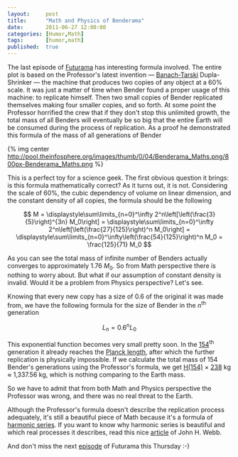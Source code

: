 ```yaml
---
layout:     post
title:      "Math and Physics of Benderama"
date:       2011-06-27 12:00:00
categories: [Humor,Math]
tags:       [humor,math]
published:  true
---
```


The last episode of [Futurama][1] has interesting formula involved. The entire plot is based on the Professor's latest invention &mdash; [Banach-Tarski][2] Dupla-Shrinker &mdash; the machine that produces two copies of any object at a 60% scale. It was just a matter of time when Bender found a proper usage of this machine: to replicate himself. Then two small copies of Bender replicated themselves making four smaller copies, and so forth. At some point the Professor horrified the crew that if they don't stop this unlimited growth, the total mass of all Benders will eventually be so big that the entire Earth will be consumed during the process of replication. As a proof he demonstrated this formula of the mass of all generations of Bender

{% img center http://pool.theinfosphere.org/images/thumb/0/04/Benderama_Maths.png/800px-Benderama_Maths.png %}

This is a perfect toy for a science geek. The first obvious question it brings: is this formula mathematically correct? As it turns out, it is not. Considering the scale of 60%, the cubic dependency of volume on linear dimension, and the constant density of all copies, the formula should be the following

$$
M = \displaystyle\sum\limits_{n=0}^\infty 2^n\left[\left(\frac{3}{5}\right)^{3n} M_0\right] = \displaystyle\sum\limits_{n=0}^\infty 2^n\left[\left(\frac{27}{125}\right)^n M_0\right] = \displaystyle\sum\limits_{n=0}^\infty\left(\frac{54}{125}\right)^n M_0 = \frac{125}{71} M_0
$$

As you can see the total mass of infinite number of Benders actually converges to approximately 1.76 *M*<sub>0</sub>. So from Math perspective there is nothing to worry about. But what if our assumption of constant density is invalid. Would it be a problem from Physics perspective? Let's see.

Knowing that every new copy has a size of 0.6 of the original it was made from, we have the following formula for the size of Bender in the *n*<sup>th</sup> generation

$$
L_n = 0.6^n L_0
$$

This exponential function becomes very small pretty soon. In the [154][3]<sup>th</sup> generation it already reaches the [Planck length][4], after which the further replication is physically impossible. If we calculate the total mass of 154 Bender's generations using the Professor's formula, we get [H(154)][5] &#215; [238][6] kg &#8776; 1,337.56 kg, which is nothing comparing to the Earth mass.

So we have to admit that from both Math and Physics perspective the Professor was wrong, and there was no real threat to the Earth.

Although the Professor's formula doesn't describe the replication process adequately, it's still a beautiful piece of Math because it's a formula of [harmonic series][7]. If you want to know why harmonic series is beautiful and which real processes it describes, read this nice [article][8] of John H. Webb.

And don't miss the next [episode][9] of Futurama this Thursday :-)


[1]: http://theinfosphere.org/Benderama
[2]: http://en.wikipedia.org/wiki/Banach&#8211;Tarski_paradox
[3]: http://www.wolframalpha.com/input/?i=0.6%5E154
[4]: http://en.wikipedia.org/wiki/Planck_length
[5]: http://www.wolframalpha.com/input/?i=H%28154%29
[6]: http://www.peelified.com/Futurama-Forum-1/Topic-4095-0-Benders_Weight.html
[7]: http://en.wikipedia.org/wiki/Harmonic_series_(mathematics)
[8]: http://plus.maths.org/content/perfect-harmony
[9]: http://theinfosphere.org/Ghost_in_the_Machines

